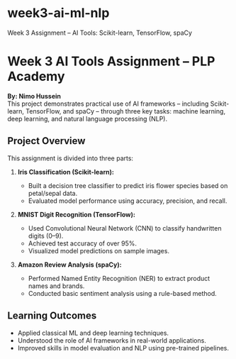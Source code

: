 # week3-ai-ml-nlp
Week 3 Assignment – AI Tools: Scikit-learn, TensorFlow, spaCy
# Week 3 AI Tools Assignment – PLP Academy 

**By: Nimo Hussein**  
This project demonstrates practical use of AI frameworks – including Scikit-learn, TensorFlow, and spaCy – through three key tasks: machine learning, deep learning, and natural language processing (NLP).


##  Project Overview

This assignment is divided into three parts:

1. **Iris Classification (Scikit-learn):**
   - Built a decision tree classifier to predict iris flower species based on petal/sepal data.
   - Evaluated model performance using accuracy, precision, and recall.

2. **MNIST Digit Recognition (TensorFlow):**
   - Used Convolutional Neural Network (CNN) to classify handwritten digits (0–9).
   - Achieved test accuracy of over 95%.
   - Visualized model predictions on sample images.

3. **Amazon Review Analysis (spaCy):**
   - Performed Named Entity Recognition (NER) to extract product names and brands.
   - Conducted basic sentiment analysis using a rule-based method.

## Learning Outcomes

- Applied classical ML and deep learning techniques.
- Understood the role of AI frameworks in real-world applications.
- Improved skills in model evaluation and NLP using pre-trained pipelines.
